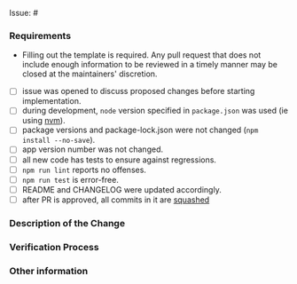 <!--

Have you read Code of Conduct? By filing an Pull Request, you are expected to comply with it, including treating everyone with respect: https://github.com/hovancik/stretchly/blob/master/CODE_OF_CONDUCT.md

-->

Issue: #
<!-- Link to relevant issue. All PRs should be associated with an issue -->

### Requirements

* Filling out the template is required. Any pull request that does not include enough information to be reviewed in a timely manner may be closed at the maintainers' discretion.

<!-- If there’s a checkbox you can’t complete for any reason, that's okay, just explain in detail why you weren’t able to do so. -->

- [ ]  issue was opened to discuss proposed changes before starting implementation.
- [ ]  during development, `node` version specified in `package.json` was used (ie using [nvm](https://github.com/creationix/nvm)).
- [ ]  package versions and package-lock.json were not changed (`npm install --no-save`).
- [ ]  app version number was not changed.
- [ ]  all new code has tests to ensure against regressions.
- [ ] `npm run lint` reports no offenses.
- [ ] `npm run test` is error-free.
- [ ]  README and CHANGELOG were updated accordingly.
- [ ]  after PR is approved, all commits in it are [squashed](https://gitbetter.substack.com/p/how-to-squash-git-commits)

### Description of the Change

<!--

We must be able to understand the design of your change from this description. If we can't get a good idea of what the code will be doing from the description here, the pull request may be closed at the maintainers' discretion. Keep in mind that the maintainer reviewing this PR may not be familiar with or have worked with the code here recently, so please walk us through the concepts.

-->


### Verification Process

<!--

What process did you follow to verify that your change has the desired effects?

- How did you verify that all new functionality works as expected?
- How did you verify that all changed functionality works as expected?
- How did you verify that the change has not introduced any regressions?

Describe the actions you performed (e.g., buttons you clicked, text you typed, commands you ran, etc.), and describe the results you observed.

-->


### Other information
